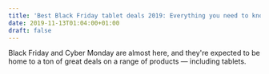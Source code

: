 ```yaml
---
title: 'Best Black Friday tablet deals 2019: Everything you need to know'
date: 2019-11-13T01:04:00+01:00
draft: false
---
```


Black Friday and Cyber Monday are almost here, and they're expected to be home to a ton of great deals on a range of products — including tablets.